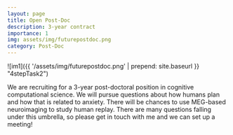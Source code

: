 ```yaml
---
layout: page
title: Open Post-Doc
description: 3-year contract
importance: 1
img: assets/img/futurepostdoc.png
category: Post-Doc
---
```


![im1]({{ '/assets/img/futurepostdoc.png' | prepend: site.baseurl }} "4stepTask2")

We are recruiting for a 3-year post-doctoral position in cognitive computational science. We will pursue questions about how humans plan and how that is related to anxiety. There will be chances to use MEG-based neuroimaging to study human replay. There are many questions falling under this umbrella, so please get in touch with me and we can set up a meeting!
